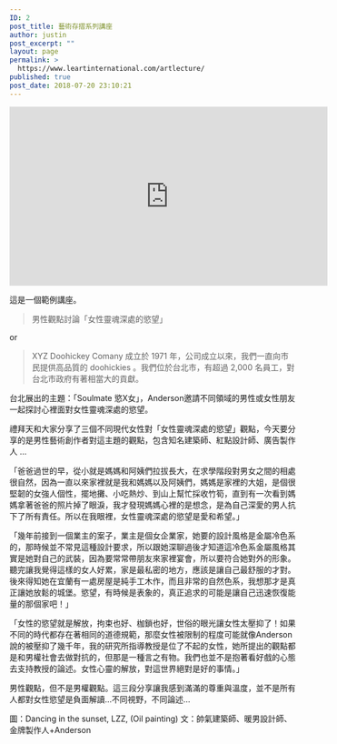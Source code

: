 ```yaml
---
ID: 2
post_title: 藝術存摺系列講座
author: justin
post_excerpt: ""
layout: page
permalink: >
  https://www.leartinternational.com/artlecture/
published: true
post_date: 2018-07-20 23:10:21
---
```

<div class="video-container" align="center">

<iframe style="border: none; overflow: hidden;" src="https://www.facebook.com/plugins/video.php?href=https%3A%2F%2Fwww.facebook.com%2Fleartpass%2Fvideos%2F623787747982339%2F&amp;show_text=0&amp;width=560" width="560" height="315" frameborder="0" scrolling="no" allowfullscreen="allowfullscreen"></iframe>

</div>
<div>

這是一個範例講座。
<blockquote>男性觀點討論「女性靈魂深處的慾望」</blockquote>
or
<blockquote>XYZ Doohickey Comany 成立於 1971 年，公司成立以來，我們一直向市民提供高品質的 doohickies 。我們位於台北市，有超過 2,000 名員工，對台北市政府有著相當大的貢獻。</blockquote>

台北展出的主題：「Soulmate 慾X女」，Anderson邀請不同領域的男性或女性朋友一起探討心裡面對女性靈魂深處的慾望。

禮拜天和大家分享了三個不同現代女性對「女性靈魂深處的慾望」觀點，今天要分享的是男性藝術創作者對這主題的觀點，包含知名建築師、紅點設計師、廣告製作人 ...

「爸爸過世的早，從小就是媽媽和阿姨們拉拔長大，在求學階段對男女之間的相處很自然，因為一直以來家裡就是我和媽媽以及阿姨們，媽媽是家裡的大姐，是個很堅韌的女強人個性，擺地攤、小吃熱炒、到山上幫忙採收竹筍，直到有一次看到媽媽拿著爸爸的照片掉了眼淚，我才發現媽媽心裡的是想念，是為自己深愛的男人抗下了所有責任。所以在我眼裡，女性靈魂深處的慾望是愛和希望。」

「幾年前接到一個業主的案子，業主是個女企業家，她要的設計風格是金屬冷色系的，那時候並不常見這種設計要求，所以跟她深聊過後才知道這冷色系金屬風格其實是她對自己的武裝，因為要常常帶朋友來家裡宴會，所以要符合她對外的形象。聽完讓我覺得這樣的女人好累，家是最私密的地方，應該是讓自己最舒服的才對。後來得知她在宜蘭有一處房屋是純手工木作，而且非常的自然色系，我想那才是真正讓她放鬆的城堡。慾望，有時候是表象的，真正追求的可能是讓自己迅速恢復能量的那個家吧！」

「女性的慾望就是解放，拘束也好、枷鎖也好，世俗的眼光讓女性太壓抑了！如果不同的時代都存在著相同的道德規範，那麼女性被限制的程度可能就像Anderson說的被壓抑了幾千年，我的研究所指導教授是位了不起的女性，她所提出的觀點都是和男權社會去做對抗的，但那是一種言之有物。我們也並不是抱著看好戲的心態去支持教授的論述。女性心靈的解放，對這世界絕對是好的事情。」

男性觀點，但不是男權觀點。這三段分享讓我感到滿滿的尊重與溫度，並不是所有人都對女性慾望是負面解讀...不同視野，不同論述...

圖：Dancing in the sunset, LZZ, (Oil painting)
文：帥氣建築師、暖男設計師、金牌製作人+Anderson

</div>